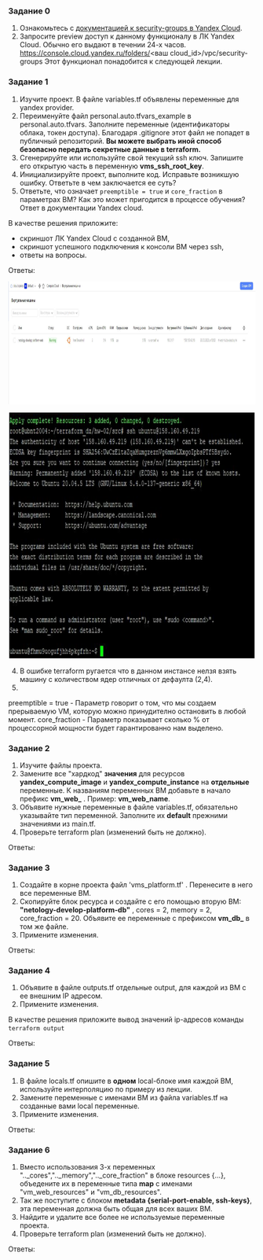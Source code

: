 ### Задание 0

1. Ознакомьтесь с [документацией к security-groups в Yandex Cloud](https://cloud.yandex.ru/docs/vpc/concepts/security-groups?from=int-console-help-center-or-nav).
2. Запросите preview доступ к данному функционалу в ЛК Yandex Cloud. Обычно его выдают в течении 24-х часов.
https://console.cloud.yandex.ru/folders/<ваш cloud_id>/vpc/security-groups
Этот функционал понадобится к следующей лекции. 


### Задание 1

1. Изучите проект. В файле variables.tf объявлены переменные для yandex provider.
2. Переименуйте файл personal.auto.tfvars_example в personal.auto.tfvars. Заполните переменные (идентификаторы облака, токен доступа). Благодаря .gitignore этот файл не попадет в публичный репозиторий. **Вы можете выбрать иной способ безопасно передать секретные данные в terraform.**
3. Сгенерируйте или используйте свой текущий ssh ключ. Запишите его открытую часть в переменную **vms_ssh_root_key**.
4. Инициализируйте проект, выполните код. Исправьте возникшую ошибку. Ответьте в чем заключается ее суть?
5. Ответьте, что означает ```preemptible = true``` и ```core_fraction``` в параметрах ВМ? Как это может пригодится в процессе обучения? Ответ в документации Yandex cloud.

В качестве решения приложите:
- скриншот ЛК Yandex Cloud с созданной ВМ,
- скриншот успешного подключения к консоли ВМ через ssh,
- ответы на вопросы.

Ответы:

<p align="center">
  <img width="2400" height="250" src="./hw-02/VM.JPG">
</p>

<p align="center">
  <img width="500" height="500" src="./hw-02/ssh.JPG">
</p>


4. В ошибке terraform ругается что в данном инстансе нелзя взять машину с количеством ядер отличных от дефаулта (2,4).
5.
preemptible = true - Параметр говорит о том, что мы создаем прерываемую VM, которую можно принудително остановить в любой момент.
core_fraction - Параметр показывает сколько % от процессорной мощности будет гарантированно нам выделено.

### Задание 2

1. Изучите файлы проекта.
2. Замените все "хардкод" **значения** для ресурсов **yandex_compute_image** и **yandex_compute_instance** на **отдельные** переменные. К названиям переменных ВМ добавьте в начало префикс **vm_web_** .  Пример: **vm_web_name**.
2. Объявите нужные переменные в файле variables.tf, обязательно указывайте тип переменной. Заполните их **default** прежними значениями из main.tf. 
3. Проверьте terraform plan (изменений быть не должно). 

Ответы:

### Задание 3

1. Создайте в корне проекта файл 'vms_platform.tf' . Перенесите в него все переменные ВМ.
2. Скопируйте блок ресурса и создайте с его помощью вторую ВМ: **"netology-develop-platform-db"** ,  cores  = 2, memory = 2, core_fraction = 20. Объявите ее переменные с префиксом **vm_db_** в том же файле.
3. Примените изменения.

Ответы:

### Задание 4

1. Объявите в файле outputs.tf отдельные output, для каждой из ВМ с ее внешним IP адресом.
2. Примените изменения.

В качестве решения приложите вывод значений ip-адресов команды ```terraform output```

Ответы:

### Задание 5

1. В файле locals.tf опишите в **одном** local-блоке имя каждой ВМ, используйте интерполяцию по примеру из лекции.
2. Замените переменные с именами ВМ из файла variables.tf на созданные вами local переменные.
3. Примените изменения.

Ответы:

### Задание 6

1. Вместо использования 3-х переменных  ".._cores",".._memory",".._core_fraction" в блоке  resources {...}, объедените их в переменные типа **map** с именами "vm_web_resources" и "vm_db_resources".
2. Так же поступите с блоком **metadata {serial-port-enable, ssh-keys}**, эта переменная должна быть общая для всех ваших ВМ.
3. Найдите и удалите все более не используемые переменные проекта.
4. Проверьте terraform plan (изменений быть не должно).

Ответы: